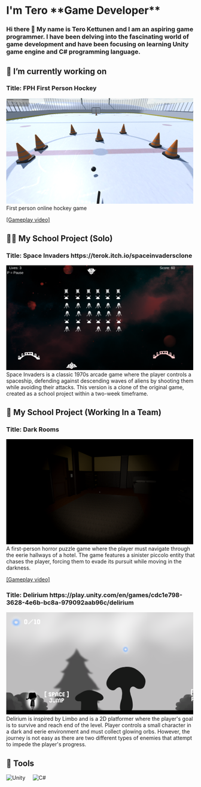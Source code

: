 <h1>I'm Tero <strong>**Game Developer**</strong></h1>
<h3>Hi there 👋 My name is Tero Kettunen and I am an aspiring game programmer. I have been delving into the fascinating world of game development and have been focusing on learning Unity game engine and C# programming language.</h3>





<h2>🔭 I’m currently working on</h2>
<h3>Title: FPH First Person Hockey </h3><img alt="FPH" width="500px" src="https://raw.githubusercontent.com/Erto87/Erto87/main/FPH.png"/>
First person online hockey game

[[Gameplay video]](https://www.youtube.com/watch?v=jUX5UMskR-0&ab_channel=Diskokeisari)





<h2>👨‍💻 My School Project (Solo)</h2>
<h3>Title: Space Invaders https://terok.itch.io/spaceinvadersclone</h3><img alt="" width="500px" src="https://raw.githubusercontent.com/Erto87/Erto87/refs/heads/main/SpaceInvaders.png"/>
Space Invaders is a classic 1970s arcade game where the player controls a spaceship, defending against descending waves of aliens by shooting them while avoiding their attacks. This version is a clone of the original game, created as a school project within a two-week timeframe.









<h2>👯 My School Project (Working In a Team)</h2>

<h3>Title: Dark Rooms  </h3><img alt="DarkRooms" width="500px" src="https://raw.githubusercontent.com/Erto87/Erto87/main/DarkRooms.png"/>
A first-person horror puzzle game where the player must navigate through the eerie hallways of a hotel. The game features a sinister piccolo entity that chases the player, forcing them to evade its pursuit while moving in the darkness.

[[Gameplay video]](https://www.youtube.com/watch?v=7ZX4Ji5UHEM&ab_channel=Diskokeisari)



<h3>Title: Delirium https://play.unity.com/en/games/cdc1e798-3628-4e6b-bc8a-979092aab96c/delirium</h3><img alt="Delirium" width="500px" src="https://raw.githubusercontent.com/Erto87/Erto87/main/Delirium.png"/>
Delirium is inspired by Limbo and is a 2D platformer where the player's goal is to survive and reach end of the level. Player controls a small character in a dark and eerie environment and must collect glowing orbs. However, the journey is not easy as there are two different types of enemies that attempt to impede the player's progress.
</details>
  
<h2>🧰 Tools</h2>
<div style="display:flex;">
  <div style="margin-right:20px;">
    <img alt="Unity" width="100px" src="https://upload.wikimedia.org/wikipedia/commons/8/8a/Official_unity_logo.png"/>
  </div>
  <div>
    <img alt="C#" width="100px" src="https://upload.wikimedia.org/wikipedia/commons/4/4f/Csharp_Logo.png"/>
  </div>
</div>
<br />





<!--
**Erto87/Erto87** is a ✨ _special_ ✨ repository because its `README.md` (this file) appears on your GitHub profile.

Here are some ideas to get you started:

- 🔭 I’m currently working on ...
- 🌱 I’m currently learning ...
- 👯 I’m looking to collaborate on ...
- 🤔 I’m looking for help with ...
- 💬 Ask me about ...
- 📫 How to reach me: ...
- 😄 Pronouns: ...
- ⚡ Fun fact: ...
-->
